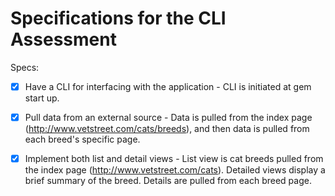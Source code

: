 # Specifications for the CLI Assessment

Specs:
- [X] Have a CLI for interfacing with the application - CLI is initiated at gem start up.

- [X] Pull data from an external source - Data is pulled from the index page (http://www.vetstreet.com/cats/breeds), and then data is pulled from each breed's specific page.

- [X] Implement both list and detail views - List view is cat breeds pulled from the index page (http://www.vetstreet.com/cats). Detailed views display a brief summary of the breed. Details are pulled from each breed page.
